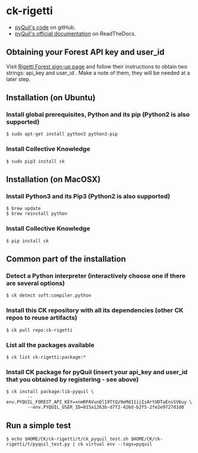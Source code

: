 # ck-rigetti


* [pyQuil's code](https://github.com/rigetticomputing/pyquil) on gitHub.
* [pyQuil's official documentation](http://pyquil.readthedocs.io/en/latest/) on ReadTheDocs.

## Obtaining your Forest API key and user_id

Visit [Rigetti Forest sign-up page](https://www.rigetti.com/index.php/forest)
and follow their instructions to obtain two strings: api_key and user_id .
Make a note of them, they will be needed at a later step.


## Installation (on Ubuntu)

### Install global prerequisites, Python and its pip (Python2 is also supported)

```
$ sudo apt-get install python3 python3-pip
```

### Install Collective Knowledge

```
$ sudo pip3 install ck
```


## Installation (on MacOSX)

### Install Python3 and its Pip3 (Python2 is also supported)

```
$ brew update
$ brew reinstall python
```

### Install Collective Knowledge

```
$ pip install ck
```


## Common part of the installation

### Detect a Python interpreter (interactively choose one if there are several options)
```
$ ck detect soft:compiler.python
```

### Install this CK repository with all its dependencies (other CK repos to reuse artifacts)
```
$ ck pull repo:ck-rigetti
```

### List all the packages available 

```
$ ck list ck-rigetti:package:*
```

### Install CK package for pyQuil (insert your api_key and user_id that you obtained by registering - see above)

```
$ ck install package:lib-pyquil \
        --env.PYQUIL_FOREST_API_KEY=xnmRPAVunQl19TtQz9eMd11iiIsArtUDTaEnsSV6uy \
        --env.PYQUIL_USER_ID=015a1263b-d7f2-426d-b2f5-2fe2e9727d1d0
```


## Run a simple test
```
$ echo $HOME/CK/ck-rigetti/t/ck_pyquil_test.sh $HOME/CK/ck-rigetti/t/pyquil_test.py | ck virtual env --tags=pyquil
```

